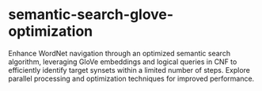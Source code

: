 # semantic-search-glove-optimization
Enhance WordNet navigation through an optimized semantic search algorithm, leveraging GloVe embeddings and logical queries in CNF to efficiently identify target synsets within a limited number of steps. Explore parallel processing and optimization techniques for improved performance.
